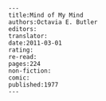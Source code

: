 
    ---
    title:Mind of My Mind
    authors:Octavia E. Butler
    editors:
    translator:
    date:2011-03-01
    rating:
    re-read:
    pages:224
    non-fiction:
    comic:
    published:1977
    ---

    